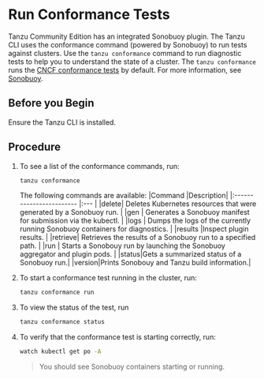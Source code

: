 # Run Conformance Tests

Tanzu Community Edition has an integrated Sonobuoy plugin. The Tanzu CLI uses the conformance command (powered by Sonobuoy) to run tests against clusters.  Use the ``tanzu conformance`` command to run diagnostic tests to help you to  understand the state of a  cluster.   The ``tanzu conformance`` runs the [CNCF conformance tests](https://github.com/cncf/k8s-conformance#certified-kubernetes) by default. For more information, see [Sonobuoy](https://sonobuoy.io/).

## Before you Begin

Ensure the Tanzu CLI is installed.

## Procedure

1. To see a list of the conformance commands, run:

    ```sh
    tanzu conformance
    ```

    The following commands are available:
    |Command           |Description|
    |:------------------------ |:--- |
    |delete| Deletes Kubernetes resources that were generated by a Sonobuoy run. |
    |gen | Generates a Sonobuoy manifest for submission via the kubectl. |
    |logs | Dumps the logs of the currently running Sonobuoy containers for diagnostics. |
    |results |Inspect plugin results. |
    |retrieve| Retrieves the results of a Sonobuoy run to a specified path. |
    |run | Starts a Sonobouy run by launching the Sonobuoy aggregator and plugin pods. |
    |status|Gets a summarized status of a Sonobuoy run.|
    |version|Prints Sonobouy and Tanzu build information.|

1. To start a conformance test running in the cluster, run:

    ```sh
    tanzu conformance run
    ```

1. To view the status of the test, run

    ```sh
    tanzu conformance status
    ```

1. To verify that the conformance test is starting correctly, run:

    ```sh
    watch kubectl get po -A
    ```

    > You should see Sonobuoy containers starting or running.
